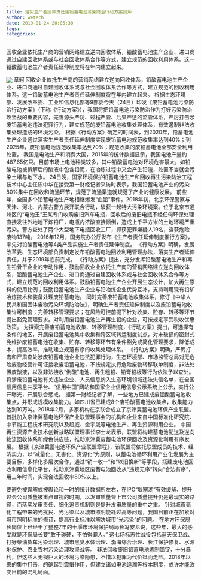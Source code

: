 ```yaml
---
title: 落实生产者延伸责任废铅蓄电池污染防治行动方案出炉
author: wetech
date: 2019-01-24 20:05:30
tags: 
categories: 
---
```

回收企业依托生产商的营销网络建立逆向回收体系，铅酸蓄电池生产企业、进口商通过自建回收体系或与社会回收体系合作等方式，建立规范的回收利用体系。这一铅酸蓄电池生产者责任延伸制度将在年内建立起来。
<!-- more -->
<img align="center" border="0" src="https://imgcdn.yicai.com/uppics/images/2019/01/6d846044172d1204d189016a54efd7b6.jpg" />
章轲
回收企业依托生产商的营销网络建立逆向回收体系，铅酸蓄电池生产企业、进口商通过自建回收体系或与社会回收体系合作等方式，建立规范的回收利用体系。这一铅酸蓄电池生产者责任延伸制度将在年内建立起来。
根据生态环境部、发展改革委、工业和信息化部等9部委今天（24日）印发《废铅蓄电池污染防治行动方案》（下称《行动方案》），我国将把铅蓄电池污染防治作为打好污染防治攻坚战的重要内容，完善源头严防、过程严管、后果严惩的监管体系，严厉打击涉废铅蓄电池违法犯罪行为，建立规范的废铅蓄电池收集处理体系，有效遏制非法收集处理造成的环境污染。
根据《行动方案》确定的时间表，到2020年，铅蓄电池生产企业通过落实生产者责任延伸制度实现废铅蓄电池规范收集率达到40%；到2025年，废铅蓄电池规范收集率达到70%；规范收集的废铅蓄电池全部安全利用处置。
我国是电池生产和消费大国，2015年的统计数据显示，我国电池产量约487.65亿只。目前市场上电池种类较多，其中铅酸蓄电池对环境危害最大。如铅酸电池被拆解后的酸液中包含铅泥，在冶炼过程中又会产生铅渣，处置不当就会污染土壤与地下水。
24日晚，国家环境保护铅蓄电池生产和回收再生污染防治工程技术中心主任陈中华在接受第一财经记者采访时表示，我国铅蓄电池产业的污染80%集中在回收和流通环节，规范了流通渠道就规范了产业的健康发展。
前些年，全国多个铅蓄电池生产地相继爆发“血铅”事件。2018年初，北京环保警察与天津、河北、内蒙古警方展开联合行动，破获一起特大污染环境案。位于北京市通州区的“电池王”王某专门收购废旧汽车电瓶，回收后的废旧电瓶不经任何环保处理直接发往外地地下炼铅厂，电瓶内浓酸直接倾倒，造成上千平方米的土地环境严重污染。警方查处了两个大型地下电瓶回收工厂，抓获犯罪嫌疑人19名，查获危险废物137吨。
2016年12月，国务院办公厅发布《生产者责任延伸制度推行方案》，率先对铅酸蓄电池等4类产品实施生产者责任延伸制度。
《行动方案》明确，发展改革委、生态环境部负责制定发布铅酸蓄电池回收利用管理办法，落实生产者延伸责任，并于2019年底前完成。
《行动方案》提出，充分发挥铅酸蓄电池生产和再生铅骨干企业的带动作用，鼓励回收企业依托生产商的营销网络建立逆向回收体系，铅酸蓄电池生产企业、进口商通过自建回收体系或与社会回收体系合作等方式，建立规范的回收利用体系。鼓励铅蓄电池生产企业开展生态设计，加大再生原料的使用比例；鼓励铅蓄电池生产企业与铅冶炼企业优势互补，支持利用现有铅矿冶炼技术和装备处理废铅蓄电池。
同时完善废铅蓄电池收集体系，修订《中华人民共和国固体废物污染环境防治法》，明确生产者责任延伸制度以及废铅蓄电池收集许可制度；完善转移管理要求；在风险可控前提下针对收集、贮存、转移等环节提出豁免管理要求。对利用废铅蓄电池生产再生铅的企业，可按规定享受税收优惠政策。
为探索完善废铅蓄电池收集、转移管理制度，《行动方案》提出，可选择有条件的地区，开展废铅蓄电池集中收集和跨区域转运制度试点，对未破损的密封式免维护废铅蓄电池在收集、贮存、转移等环节有条件豁免或简化管理要求，降低成本，提高效率，推动建立规范有序的收集处理体系。
《行动方案》明确，严厉打击和严肃查处涉废铅蓄电池企业违法犯罪行为，生态环境部、市场监管总局对无危险废物经营许可证接收废铅蓄电池，不按规定执行危险废物转移联单制度，非法处置废酸液，以及非法接收“倒酸”电池、再生粗铅、铅膏铅板等行为依法予以查处。将涉废铅蓄电池有关违法企业、人员信息纳入生态环境领域违法失信名单，在全国信用信息共享平台、“信用中国”网站和国家企业信用信息公示系统上公示，实行公开曝光，开展联合惩戒。
据第一财经记者了解，一些地方已建成废铅酸蓄电池收集点，并形成规模收集能力。如四川省已建成8个废铅酸蓄电池收集点，收集能力达到10万吨。2018年2月，多家机构在京联合成立了京津冀蓄电池环保产业联盟。首批加入京津冀蓄电池环保产业联盟理事会的机构和企业来自中国标准化研究院、中节能工程技术研究院以及超威、金宇晟等电池生产、再生资源利用企业。
中国再生资源产业技术创新战略联盟理事长李士龙表示，联盟将构建蓄电池配送及逆向物流回收体系和绿色供应链，推动京津冀废蓄电池环保回收及资源化利用有序发展。
根据《京津冀蓄电池环保产业联盟章程》，该联盟将依托联盟成员的技术、经济实力，以“减量化、无害化、资源化”为原则，以蓄电池循环利用产业化发展为主要目标，多样化多层次合作，通过“销一收一”和“以旧换新”等手段，搭建废电池回收利用信息化平台，推动京津冀地区废蓄电池回收从“违规无序”转向“合法有序”，用三年时间，实现合法回收率80%以上。
 
 
要避免被误解或被舆论和一时的统计数据所左右，在IPO“堰塞湖”有效缓解、提升过会公司质量被重点审视的时期，以发审质量督上市公司质量提升仍是最现实的路径，而落实发审责任、细化追责机制则是提升发审质量的重中之重。
针对城市亮化工程带来的光扰民、光污染以及城市照明能耗过高等问题，我国目前正在加紧对城市照明标准的修订，提高行业标准以解决城市“光污染”的问题。
在地方环保局长岗位上已经干了整整7年的十堰市环境保护局局长冯安龙说，这些年，最大的感受就是环保局长要“敢于碰硬，不怕得罪人。”
这七场标志性战役包括蓝天保卫战、打好柴油货车污染治理、城市黑臭水体治理、渤海综合治理、长江保护修复、水源地保护、农业农村污染治理攻坚战等。
非法回收废旧铅蓄电池炼制铅锭，十分暴利，但这些人无视巨大的环境污染隐患，不惜以犯罪为代价铤而走险。2018年以来的集中打击，的确起到震慑作用，但建立诸如电池追溯等根本制度，或许才能改变目前的混乱局面。
